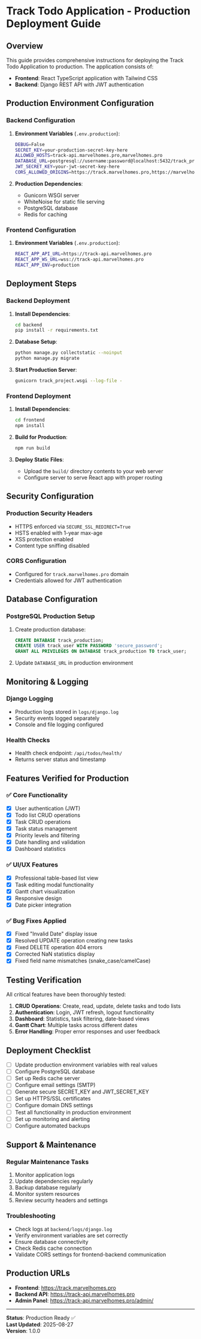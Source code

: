 # Track Todo Application - Production Deployment Guide

## Overview
This guide provides comprehensive instructions for deploying the Track Todo Application to production. The application consists of:
- **Frontend**: React TypeScript application with Tailwind CSS
- **Backend**: Django REST API with JWT authentication

## Production Environment Configuration

### Backend Configuration

1. **Environment Variables** (`.env.production`):
   ```bash
   DEBUG=False
   SECRET_KEY=your-production-secret-key-here
   ALLOWED_HOSTS=track-api.marvelhomes.pro,marvelhomes.pro
   DATABASE_URL=postgresql://username:password@localhost:5432/track_production
   JWT_SECRET_KEY=your-jwt-secret-key-here
   CORS_ALLOWED_ORIGINS=https://track.marvelhomes.pro,https://marvelhomes.pro
   ```

2. **Production Dependencies**:
   - Gunicorn WSGI server
   - WhiteNoise for static file serving
   - PostgreSQL database
   - Redis for caching

### Frontend Configuration

1. **Environment Variables** (`.env.production`):
   ```bash
   REACT_APP_API_URL=https://track-api.marvelhomes.pro
   REACT_APP_WS_URL=wss://track-api.marvelhomes.pro
   REACT_APP_ENV=production
   ```

## Deployment Steps

### Backend Deployment

1. **Install Dependencies**:
   ```bash
   cd backend
   pip install -r requirements.txt
   ```

2. **Database Setup**:
   ```bash
   python manage.py collectstatic --noinput
   python manage.py migrate
   ```

3. **Start Production Server**:
   ```bash
   gunicorn track_project.wsgi --log-file -
   ```

### Frontend Deployment

1. **Install Dependencies**:
   ```bash
   cd frontend
   npm install
   ```

2. **Build for Production**:
   ```bash
   npm run build
   ```

3. **Deploy Static Files**:
   - Upload the `build/` directory contents to your web server
   - Configure server to serve React app with proper routing

## Security Configuration

### Production Security Headers
- HTTPS enforced via `SECURE_SSL_REDIRECT=True`
- HSTS enabled with 1-year max-age
- XSS protection enabled
- Content type sniffing disabled

### CORS Configuration
- Configured for `track.marvelhomes.pro` domain
- Credentials allowed for JWT authentication

## Database Configuration

### PostgreSQL Production Setup
1. Create production database:
   ```sql
   CREATE DATABASE track_production;
   CREATE USER track_user WITH PASSWORD 'secure_password';
   GRANT ALL PRIVILEGES ON DATABASE track_production TO track_user;
   ```

2. Update `DATABASE_URL` in production environment

## Monitoring & Logging

### Django Logging
- Production logs stored in `logs/django.log`
- Security events logged separately
- Console and file logging configured

### Health Checks
- Health check endpoint: `/api/todos/health/`
- Returns server status and timestamp

## Features Verified for Production

### ✅ Core Functionality
- [x] User authentication (JWT)
- [x] Todo list CRUD operations
- [x] Task CRUD operations
- [x] Task status management
- [x] Priority levels and filtering
- [x] Date handling and validation
- [x] Dashboard statistics

### ✅ UI/UX Features
- [x] Professional table-based list view
- [x] Task editing modal functionality
- [x] Gantt chart visualization
- [x] Responsive design
- [x] Date picker integration

### ✅ Bug Fixes Applied
- [x] Fixed "Invalid Date" display issue
- [x] Resolved UPDATE operation creating new tasks
- [x] Fixed DELETE operation 404 errors
- [x] Corrected NaN statistics display
- [x] Fixed field name mismatches (snake_case/camelCase)

## Testing Verification

All critical features have been thoroughly tested:
1. **CRUD Operations**: Create, read, update, delete tasks and todo lists
2. **Authentication**: Login, JWT refresh, logout functionality
3. **Dashboard**: Statistics, task filtering, date-based views
4. **Gantt Chart**: Multiple tasks across different dates
5. **Error Handling**: Proper error responses and user feedback

## Deployment Checklist

- [ ] Update production environment variables with real values
- [ ] Configure PostgreSQL database
- [ ] Set up Redis cache server
- [ ] Configure email settings (SMTP)
- [ ] Generate secure SECRET_KEY and JWT_SECRET_KEY
- [ ] Set up HTTPS/SSL certificates
- [ ] Configure domain DNS settings
- [ ] Test all functionality in production environment
- [ ] Set up monitoring and alerting
- [ ] Configure automated backups

## Support & Maintenance

### Regular Maintenance Tasks
1. Monitor application logs
2. Update dependencies regularly
3. Backup database regularly
4. Monitor system resources
5. Review security headers and settings

### Troubleshooting
- Check logs at `backend/logs/django.log`
- Verify environment variables are set correctly
- Ensure database connectivity
- Check Redis cache connection
- Validate CORS settings for frontend-backend communication

## Production URLs
- **Frontend**: https://track.marvelhomes.pro
- **Backend API**: https://track-api.marvelhomes.pro
- **Admin Panel**: https://track-api.marvelhomes.pro/admin/

---

**Status**: Production Ready ✅  
**Last Updated**: 2025-08-27  
**Version**: 1.0.0